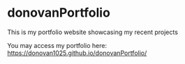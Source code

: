 # donovanPortfolio
This is my portfolio website showcasing my recent projects

You may access my portfolio here:
https://donovan1025.github.io/donovanPortfolio/
